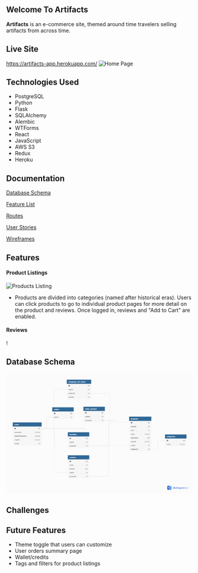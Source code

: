 ## Welcome To Artifacts
**Artifacts** is an e-commerce site, themed around time travelers selling artifacts from across time. 

## Live Site
https://artifacts-app.herokuapp.com/
![Home Page](https://i.imgur.com/uL7kYdV.png)
 
## Technologies Used
-   PostgreSQL
-   Python
-   Flask
-   SQLAlchemy
-   Alembic
-   WTForms
-   React
-   JavaScript
-   AWS S3
-   Redux
-   Heroku

## Documentation
[Database Schema](https://github.com/dchen284/artifacts/wiki/Database-Schema)

[Feature List](https://github.com/dchen284/artifacts/wiki/Feature-List)

[Routes](https://github.com/dchen284/artifacts/wiki/Routes)

[User Stories](https://github.com/dchen284/artifacts/wiki/User-Stories)

[Wireframes](https://github.com/dchen284/artifacts/wiki/Wireframes)

## Features

#### Product Listings
![Products Listing](https://i.imgur.com/nl6x8Ox.gif)
- Products are divided into categories (named after historical eras).  Users can click products to go to individual product pages for more detail on the product and reviews.  Once logged in, reviews and "Add to Cart" are enabled.

#### Reviews
!

## Database Schema

![Alt text](https://github.com/dchen284/artifacts/blob/main/references/db-diagram.png "Database Diagram")

## Challenges

## Future Features
- Theme toggle that users can customize
- User orders summary page
- Wallet/credits
- Tags and filters for product listings
